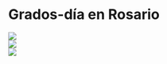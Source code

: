 # Grados-día en Rosario

<div>
<div class='tableauPlaceholder' id='viz1594730206180' style='position: relative'><noscript><a href='#'><img alt=' ' src='https:&#47;&#47;public.tableau.com&#47;static&#47;images&#47;GD&#47;GDinvierno&#47;Anual&#47;1_rss.png' style='border: none' /></a></noscript><object class='tableauViz'  style='display:none;'><param name='host_url' value='https%3A%2F%2Fpublic.tableau.com%2F' /> <param name='embed_code_version' value='3' /> <param name='site_root' value='' /><param name='name' value='GDinvierno&#47;Anual' /><param name='tabs' value='no' /><param name='toolbar' value='yes' /><param name='static_image' value='https:&#47;&#47;public.tableau.com&#47;static&#47;images&#47;GD&#47;GDinvierno&#47;Anual&#47;1.png' /> <param name='animate_transition' value='yes' /><param name='display_static_image' value='yes' /><param name='display_spinner' value='yes' /><param name='display_overlay' value='yes' /><param name='display_count' value='yes' /><param name='language' value='es' /><param name='filter' value='publish=yes' /></object></div>
<script type='text/javascript'>
var divElement = document.getElementById('viz1594730206180');
var vizElement = divElement.getElementsByTagName('object')[0];
vizElement.style.width='500px';vizElement.style.height='727px';
var scriptElement = document.createElement('script');
scriptElement.src = 'https://public.tableau.com/javascripts/api/viz_v1.js';
vizElement.parentNode.insertBefore(scriptElement, vizElement);
</script>
</div>

<div>
<div class='tableauPlaceholder' id='viz1594723067407' style='position: relative'>
<noscript><a href='#'><img alt=' ' src='https:&#47;&#47;public.tableau.com&#47;static&#47;images&#47;GD&#47;GDverano&#47;Histrico&#47;1_rss.png' style='border: none' /></a></noscript><object class='tableauViz'  style='display:none;'><param name='host_url' value='https%3A%2F%2Fpublic.tableau.com%2F' /> <param name='embed_code_version' value='3' /> <param name='site_root' value='' /><param name='name' value='GDverano&#47;Histrico' /><param name='tabs' value='no' /><param name='toolbar' value='yes' /><param name='static_image' value='https:&#47;&#47;public.tableau.com&#47;static&#47;images&#47;GD&#47;GDverano&#47;Histrico&#47;1.png' /> <param name='animate_transition' value='yes' /><param name='display_static_image' value='yes' /><param name='display_spinner' value='yes' /><param name='display_overlay' value='yes' /><param name='display_count' value='yes' /><param name='language' value='es' /></object></div>
<script type='text/javascript'>
var divElement = document.getElementById('viz1594723067407');
var vizElement = divElement.getElementsByTagName('object')[0];
//if ( divElement.offsetWidth > 800 ) {
    vizElement.style.width='500px';vizElement.style.height='727px';
//} else if ( divElement.offsetWidth > 500 ) {
//    vizElement.style.width='500px';vizElement.style.height='727px';
//} else {
//    vizElement.style.width='100%';vizElement.style.height='1077px';
//}
 var scriptElement = document.createElement('script');
scriptElement.src = 'https://public.tableau.com/javascripts/api/viz_v1.js';
vizElement.parentNode.insertBefore(scriptElement, vizElement);
</script>
</div>

<div>
<div class='tableauPlaceholder' id='viz1594729251103' style='position: relative'><noscript><a href='#'><img alt=' ' src='https:&#47;&#47;public.tableau.com&#47;static&#47;images&#47;GD&#47;GDverano&#47;Histrico&#47;1_rss.png' style='border: none' /></a></noscript><object class='tableauViz'  style='display:none;'><param name='host_url' value='https%3A%2F%2Fpublic.tableau.com%2F' /> <param name='embed_code_version' value='3' /> <param name='site_root' value='' /><param name='name' value='GDverano&#47;Histrico' /><param name='tabs' value='no' /><param name='toolbar' value='yes' /><param name='static_image' value='https:&#47;&#47;public.tableau.com&#47;static&#47;images&#47;GD&#47;GDverano&#47;Histrico&#47;1.png' /> <param name='animate_transition' value='yes' /><param name='display_static_image' value='yes' /><param name='display_spinner' value='yes' /><param name='display_overlay' value='yes' /><param name='display_count' value='yes' /><param name='language' value='es' /><param name='filter' value='publish=yes' /></object></div>                <script type='text/javascript'>                    var divElement = document.getElementById('viz1594729251103');                    var vizElement = divElement.getElementsByTagName('object')[0];                    vizElement.style.width='500px';vizElement.style.height='727px';                    var scriptElement = document.createElement('script');                    scriptElement.src = 'https://public.tableau.com/javascripts/api/viz_v1.js';                    vizElement.parentNode.insertBefore(scriptElement, vizElement);                </script>
</div>
